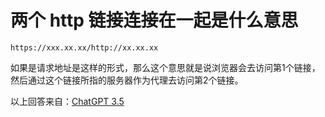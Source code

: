 # 两个 http 链接连接在一起是什么意思

`https://xxx.xx.xx/http://xx.xx.xx` 

如果是请求地址是这样的形式，那么这个意思就是说浏览器会去访问第1个链接，然后通过这个链接所指的服务器作为代理去访问第2个链接。

以上回答来自：[ChatGPT 3.5](https://chat.openai.com/chat)
